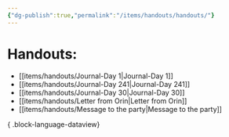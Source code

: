 ```yaml
---
{"dg-publish":true,"permalink":"/items/handouts/handouts/"}
---
```


# Handouts:
- [[items/handouts/Journal-Day 1\|Journal-Day 1]]
- [[items/handouts/Journal-Day 241\|Journal-Day 241]]
- [[items/handouts/Journal-Day 30\|Journal-Day 30]]
- [[items/handouts/Letter from Orin\|Letter from Orin]]
- [[items/handouts/Message to the party\|Message to the party]]

{ .block-language-dataview}
